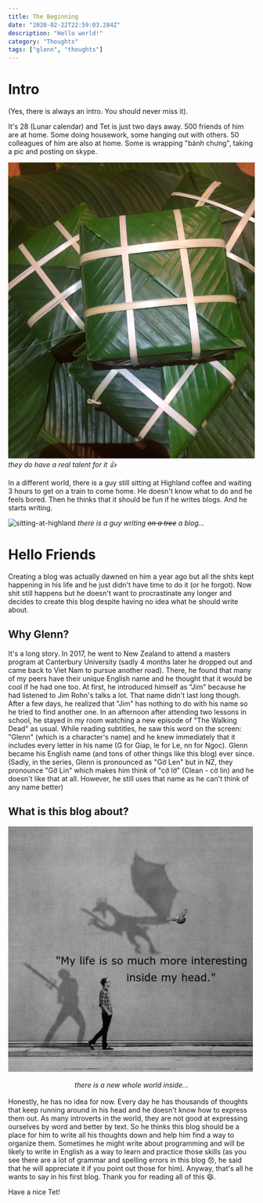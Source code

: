 ```yaml
---
title: The Beginning
date: "2020-02-22T22:59:03.284Z"
description: "Hello world!"
category: "Thoughts"
tags: ["glenn", "thoughts"]
---
```

# Intro
  (Yes, there is always an intro. You should never miss it).

  It's 28 (Lunar calendar) and Tet is just two days away. 500 friends of him are at home. Some doing housework, some hanging out with others. 50 colleagues of him are also at home. Some is wrapping "bánh chưng", taking a pic and posting on skype.

 ![banh-chung](../../assets/banh-chung.jpg)
<em>they do have a real talent for it 👍 </em>

  In a different world, there is a guy still sitting at Highland coffee and waiting 3 hours to get on a train to come home. He doesn't know what to do and he feels bored. Then he thinks that it should be fun if he writes blogs. And he starts writing.

  ![sitting-at-highland](../../assets/sitting-at-highland.jpg)
  <em >there is a guy writing <del>on a tree</del> a blog...</em>

# Hello Friends

  Creating a blog was actually dawned on him a year ago but all the shits kept happening in his life and he just didn't have time to do it (or he forgot). Now shit still happens but he doesn't want to procrastinate any longer and decides to create this blog despite having no idea what he should write about.

## Why Glenn?

  It's a long story. In 2017, he went to New Zealand to attend a masters program at Canterbury University (sadly 4 months later he dropped out and came back to Viet Nam to pursue another road). There, he found that many of my peers have their unique English name and he thought that it would be cool if he had one too. At first, he introduced himself as "Jim" because he had listened to Jim Rohn's talks a lot. That name didn't last long though. After a few days, he realized that "Jim" has nothing to do with his name so he tried to find another one. In an afternoon after attending two lessons in school, he stayed in my room watching a new episode of "The Walking Dead" as usual. While reading subtitles, he saw this word on the screen: "Glenn" (which is a character's name) and he knew immediately that it includes every letter in his name (G for Giap, le for Le, nn for Ngoc). Glenn became his English name (and tons of other things like this blog) ever since.
  (Sadly, in the series, Glenn is pronounced as "Gờ Len" but in NZ, they pronounce "Gờ Lin" which makes him think of "cờ lờ" (Clean - cờ lin) and he doesn't like that at all. However, he still uses that name as he can't think of any name better)

## What is this blog about?

  ![introver-world](../../assets/introvert-world.jpg)
  <center><em>there is a new whole world inside...</em></center>
  <br>
  Honestly, he has no idea for now. Every day he has thousands of thoughts that keep running around in his head and he doesn't know how to express them out. As many introverts in the world, they are not good at expressing ourselves by word and better by text. So he thinks this blog should be a place for him to write all his thoughts down and help him find a way to organize them. Sometimes he might write about programming and will be likely to write in English as a way to learn and practice those skills (as you see there are a lot of grammar and spelling errors in this blog 😞, he said that he will appreciate it if you point out those for him). Anyway, that's all he wants to say in his first blog. Thank you for reading all of this 😄.

  Have a nice Tet!